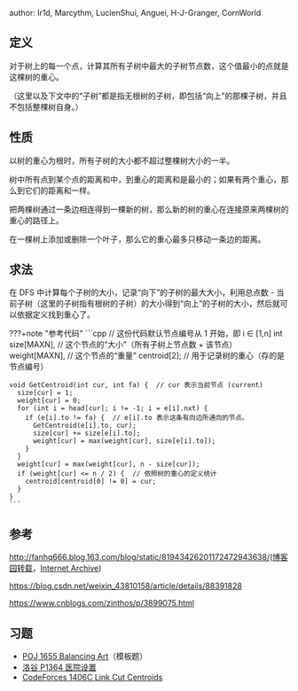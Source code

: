 author: Ir1d, Marcythm, LucienShui, Anguei, H-J-Granger, CornWorld

## 定义

对于树上的每一个点，计算其所有子树中最大的子树节点数，这个值最小的点就是这棵树的重心。

（这里以及下文中的“子树”都是指无根树的子树，即包括“向上”的那棵子树，并且不包括整棵树自身。）

## 性质

以树的重心为根时，所有子树的大小都不超过整棵树大小的一半。

树中所有点到某个点的距离和中，到重心的距离和是最小的；如果有两个重心，那么到它们的距离和一样。

把两棵树通过一条边相连得到一棵新的树，那么新的树的重心在连接原来两棵树的重心的路径上。

在一棵树上添加或删除一个叶子，那么它的重心最多只移动一条边的距离。

## 求法

在 DFS 中计算每个子树的大小，记录“向下”的子树的最大大小，利用总点数 - 当前子树（这里的子树指有根树的子树）的大小得到“向上”的子树的大小，然后就可以依据定义找到重心了。

???+note "参考代码"
    ```cpp
    // 这份代码默认节点编号从 1 开始，即 i ∈ [1,n]
    int size[MAXN],  // 这个节点的“大小”（所有子树上节点数 + 该节点）
        weight[MAXN],  // 这个节点的“重量”
        centroid[2];   // 用于记录树的重心（存的是节点编号）
    
    void GetCentroid(int cur, int fa) {  // cur 表示当前节点 (current)
      size[cur] = 1;
      weight[cur] = 0;
      for (int i = head[cur]; i != -1; i = e[i].nxt) {
        if (e[i].to != fa) {  // e[i].to 表示这条有向边所通向的节点。
          GetCentroid(e[i].to, cur);
          size[cur] += size[e[i].to];
          weight[cur] = max(weight[cur], size[e[i].to]);
        }
      }
      weight[cur] = max(weight[cur], n - size[cur]);
      if (weight[cur] <= n / 2) {  // 依照树的重心的定义统计
        centroid[centroid[0] != 0] = cur;
      }
    }
    ```

## 参考

<http://fanhq666.blog.163.com/blog/static/81943426201172472943638/>([博客园转载](https://www.cnblogs.com/qlky/p/5781081.html)，[Internet Archive](https://web.archive.org/web/20181122041458/http://fanhq666.blog.163.com/blog/static/81943426201172472943638))

<https://blog.csdn.net/weixin_43810158/article/details/88391828>

<https://www.cnblogs.com/zinthos/p/3899075.html>

## 习题

- [POJ 1655 Balancing Art](http://poj.org/problem?id=1655)（模板题）
- [洛谷 P1364 医院设置](https://www.luogu.com.cn/problem/P1364)
- [CodeForces 1406C Link Cut Centroids](https://codeforces.com/contest/1406/problem/C)
